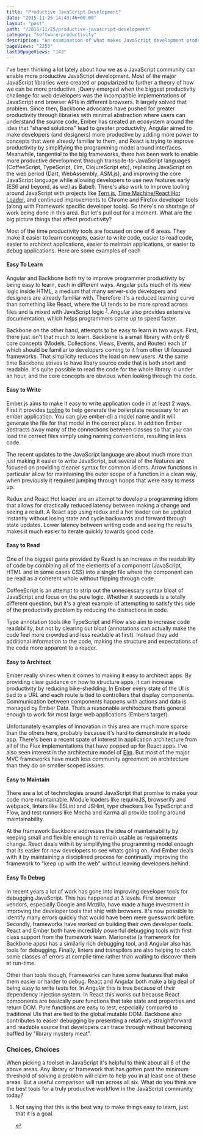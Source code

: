 ```yaml
---
title: "Productive JavaScript Development"
date: "2015-11-25 14:43:46+00:00"
layout: "post"
path: "/2015/11/25/productive-javascript-development"
category: "software-productivity"
description: "An examination of what makes JavaScript development productive"
pageViews: "2253"
last30pageViews: "143"
---
```


I've been thinking a lot lately about how we as a JavaScript community can enable more productive JavaScript development.  Most of the major JavaScript libraries were created or popularized to further a theory of how we can be more productive.  jQuery emerged when the biggest productivity challenge for web developers was the incompatible implementations of JavaScript and browser APIs in different browsers.  It largely solved that problem.  Since then, Backbone advocates have pushed for greater productivity through libraries with minimal abstraction where users can understand the source code, Ember has created an ecosystem around the idea that "shared solutions" lead to greater productivity, Angular aimed to make developers (and designers) more productive by adding more power to concepts that were already familiar to them, and React is trying to improve productivity by simplifying the programming model around interfaces.  Meanwhile, tangential to the big frameworks, there has been work to enable more productive development through transpile-to-JavaScript languages (CoffeeScript, TypeScript, Elm, ClojureScript etc), replacing JavaScript on the web period (Dart, WebAssembly, ASM.js), and improving the core JavaScript language while allowing developers to use new features early (ES6 and beyond, as well as Babel).  There's also work to improve tooling around JavaScript with projects like [Tern.js][tern], [Time Machine/React Hot Loader][timemachine], and continued improvements to Chrome and Firefox developer tools (along with Framework specific developer tools). So there's no shortage of work being done in this area.  But let's pull out for a moment.  What are the big picture things that affect productivity?

Most of the time productivity tools are focused on one of 6 areas.  They make it easier to learn concepts,  easier to write code, easier to read code, easier to architect applications, easier to maintain applications, or easier to debug applications. Here are some examples of each

#### Easy To Learn

Angular and Backbone both try to improve programmer productivity by being easy to learn, each in different ways.  Angular puts much of its view logic inside HTML, a medium that many server-side developers and designers are already familiar with.  Therefore it's a reduced learning curve than something like React, where the UI tends to be more spread across files and is mixed with JavaScript logic <sup id="fnref:1">[1](#fn:1)</sup>.  Angular also provides extensive documentation, which helps programmers come up to speed faster.  

Backbone on the other hand, attempts to be easy to learn in two ways.  First, there just isn't that much to learn.  Backbone is a small library with only 6 core concepts (Models, Collections, Views, Events, and Router) each of which should be familiar to developers coming to it from other UI focused frameworks.  That simplicity reduces the load on new users.  At the same time Backbone strives to have libary source code that is both short and readable.  It's quite possible to read the code for the whole library in under an hour, and the core concepts are obvious when looking through the code.

#### Easy to Write

Ember.js aims to make it easy to write application code in at least 2 ways.  First it provides [tooling][embercli] to help generate the boilerplate necessary for an ember application.  You can give ember-cli a model name and it will generate the file for that model in the correct place.  In addition Ember abstracts away many of the connections between classes so that you can load the correct files simply using naming conventions, resulting in less code.  

The recent updates to the JavaScript language are about much more than just making it easier to write JavaScript, but several of the features are focused on providing cleaner syntax for common idioms.  Arrow functions in particular allow for maintaining the outer scope of a function in a clean way, when previously it required jumping through hoops that were easy to mess up.

Redux and React Hot loader are an attempt to develop a programming idiom that allows for drastically reduced latency between making a change and seeing a result.  A React app using redux and a hot loader can be updated instantly without losing state and cycle backwards and forward through state updates.  Lower latency between writing code and seeing the results makes it much easier to iterate quickly towards good code.

#### Easy to Read

One of the biggest gains provided by React is an increase in the readability of code by combining all of the elements of a component (JavaScript, HTML and in some cases CSS) into a single file where the component can be read as a coherent whole without flipping through code.

CoffeeScript is an attempt to strip out the unnecessary syntax bloat of JavaScript and focus on the pure logic.  Whether it succeeds is a totally different question, but it's a great example of attempting to satisfy this side of the productivity problem by reducing the distractions in code.

Type annotation tools like TypeScript and Flow also aim to increase code readability, but not by clearing out bloat (annotations can actually make the code feel more crowded and less readable at first).  Instead they add additional information to the code, making the structure and expectations of the code more apparent to a reader.


#### Easy to Architect

Ember really shines when it comes to making it easy to architect apps.  By providing clear guidance on how to structure apps, it can increase productivity by reducing bike-shedding.  In Ember every state of the UI is tied to a URL and each route is tied to controllers that display components.  Communication between components happens with actions and data is managed by Ember Data.  Thats a reasonable architecture thats general enough to work for most large web applications (Embers target).

Unfortunately examples of innovation in this area are much more sparse than the others here, probably because it's hard to demonstrate in a todo app.  There's been a recent spate of interest in application architecture from all of the Flux implementations that have popped up for React apps.  I've also seen interest in the architecture model of [Elm][elm].  But most of the major MVC frameworks have much less community agreement on architecture than they do on smaller scoped issues.


#### Easy to Maintain

There are a lot of technologies around JavaScript that promise to make your code more maintainable.  Module loaders like requireJS, browserify and webpack, linters like ESLint and JSHint, type checkers like TypeScript and Flow, and test runners like Mocha and Karma all provide tooling around maintainability.

At the framework Backbone addresses the idea of maintainability by keeping small and flexible enough to remain usable as requirements change.  React deals with it by simplifying the programming model enough that its easier for new developers to see whats going on.  And Ember deals with it by maintaining a disciplined process for continually improving the framework to "keep up with the web" without leaving developers behind.

#### Easy To Debug

In recent years a lot of work has gone into improving developer tools for debugging JavaScript. This has happened at 3 levels.  First browser vendors, especially Google and Mozilla,  have made a huge investment in improving the developer tools that ship with browsers.  It's now possible to identify many errors quickly that would have been mere guesswork before.  Secondly, frameworks have worked on building their own developer tools.  React and Ember both have incredibly powerful debugging tools with first class support from the framework team.  Marionette (a framework for Backbone apps) has a similarly rich debugging tool, and Angular also has tools for debugging.  Finally, linters and transpilers are also helping to catch some classes of errors at compile time rather than waiting to discover them at run-time.

Other than tools though, Frameworks can have some features that make them easier or harder to debug.  React and Angular both make a big deal of being easy to write tests for.  In Angular this is true because of their dependency injection system.  In React this works out because React components are basically pure functions that take state and properties and return DOM.  Pure functions are easy to test, especially compared to traditional UIs that are tied to the global mutable DOM. Backbone also contributes to easier debugging by presenting a relatively straightforward and readable source that developers can trace through without becoming baffled by "library mystery meat".

### Choices, Choices

When picking a toolset in JavaScript it's helpful to think about all 6 of the above areas.  Any library or framework that has gotten past the minimum threshold of solving a problem will claim to help you in at least one of these areas.  But a useful comparison will run across all six.  What do you think are the best tools for a truly productive workflow in the JavaScript community today?

<div class="footnotes">
<ol>
    <li class="footnote" id="fn:1">
        <p>
        Not saying that this is the best way to make things easy to learn, just that it is a goal.
        </p>
        <a href="#fnref:1" title="return to article"> ↩</a></p>
    </li>
</ol>
</div>

[tern]: http://ternjs.net/
[timemachine]: https://github.com/gaearon/react-hot-loader
[embercli]: http://www.ember-cli.com/
[elm]: http://elm-lang.org/

